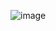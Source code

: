 ![image](https://github.com/pabloWIB/GlampEase-App/assets/116923433/66753dc2-643e-4431-8188-251a2818c6b5)
